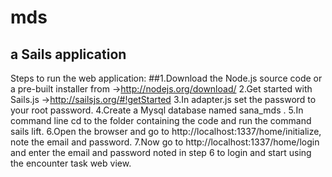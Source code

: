 # mds
## a Sails application
Steps to run the web application:
##1.Download the Node.js source code or a pre-built installer from
->http://nodejs.org/download/
2.Get started with Sails.js ->http://sailsjs.org/#!getStarted
3.In adapter.js set the password to your root password.
4.Create a Mysql database named sana_mds .
5.In command line cd to the folder containing the code and run the
command sails lift.
6.Open the browser and go to http://localhost:1337/home/initialize,
note the email and password.
7.Now go to http://localhost:1337/home/login and enter the email and
password noted in step 6 to login and start using the encounter task
web view.